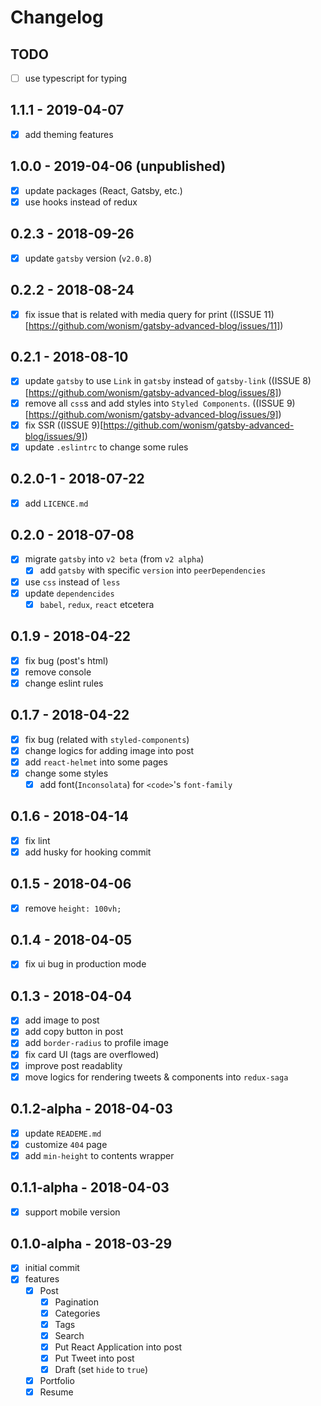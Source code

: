 # Changelog

## TODO
- [ ] use typescript for typing

## 1.1.1 - 2019-04-07
- [x] add theming features

## 1.0.0 - 2019-04-06 (unpublished)
- [x] update packages (React, Gatsby, etc.)
- [x] use hooks instead of redux

## 0.2.3 - 2018-09-26
- [x] update `gatsby` version (`v2.0.8`)

## 0.2.2 - 2018-08-24
- [x] fix issue that is related with media query for print ((ISSUE 11)[https://github.com/wonism/gatsby-advanced-blog/issues/11])

## 0.2.1 - 2018-08-10
- [x] update `gatsby` to use `Link` in `gatsby` instead of `gatsby-link` ((ISSUE 8)[https://github.com/wonism/gatsby-advanced-blog/issues/8])
- [x] remove all `css`s and add styles into `Styled Components`. ((ISSUE 9)[https://github.com/wonism/gatsby-advanced-blog/issues/9])
- [x] fix SSR ((ISSUE 9)[https://github.com/wonism/gatsby-advanced-blog/issues/9])
- [x] update `.eslintrc` to change some rules

## 0.2.0-1 - 2018-07-22
- [x] add `LICENCE.md`

## 0.2.0 - 2018-07-08
- [x] migrate `gatsby` into `v2 beta` (from `v2 alpha`)
  - [x] add `gatsby` with specific `version` into `peerDependencies`
- [x] use `css` instead of `less`
- [x] update `dependencides`
  - [x] `babel`, `redux`, `react` etcetera

## 0.1.9 - 2018-04-22
- [x] fix bug (post's html)
- [x] remove console
- [x] change eslint rules

## 0.1.7 - 2018-04-22
- [x] fix bug (related with `styled-components`)
- [x] change logics for adding image into post
- [x] add `react-helmet` into some pages
- [x] change some styles
  - [x] add font(`Inconsolata`) for `<code>`'s `font-family`

## 0.1.6 - 2018-04-14
- [x] fix lint
- [x] add husky for hooking commit

## 0.1.5 - 2018-04-06
- [x] remove `height: 100vh;`

## 0.1.4 - 2018-04-05
- [x] fix ui bug in production mode

## 0.1.3 - 2018-04-04
- [x] add image to post
- [x] add copy button in post
- [x] add `border-radius` to profile image
- [x] fix card UI (tags are overflowed)
- [x] improve post readablity
- [x] move logics for rendering tweets & components into `redux-saga`

## 0.1.2-alpha - 2018-04-03
- [x] update `READEME.md`
- [x] customize `404` page
- [x] add `min-height` to contents wrapper

## 0.1.1-alpha - 2018-04-03
- [x] support mobile version

## 0.1.0-alpha - 2018-03-29
- [x] initial commit
- [x] features
  - [x] Post
    - [x] Pagination
    - [x] Categories
    - [x] Tags
    - [x] Search
    - [x] Put React Application into post
    - [x] Put Tweet into post
    - [x] Draft (set `hide` to `true`)
  - [x] Portfolio
  - [x] Resume
